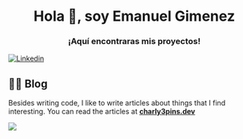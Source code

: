 

<h1 align = "center"> Hola 👋, soy Emanuel Gimenez </h1>
<h3 align = "center"> ¡Aquí encontraras mis proyectos! </h3>



[![Linkedin](https://img.shields.io/badge/LinkedIn-0077B5?style=for-the-badge&logo=linkedin&logoColor=white)](www.linkedin.com/in/emanuel-gimenez/)

## 👨‍💻 Blog

Besides writing code, I like to write articles about things that I find interesting. You can read the articles at **[charly3pins.dev](https://charly3pins.dev)**




![](https://media.giphy.com/media/OPYnG3Xf8zLag/giphy.gif)


